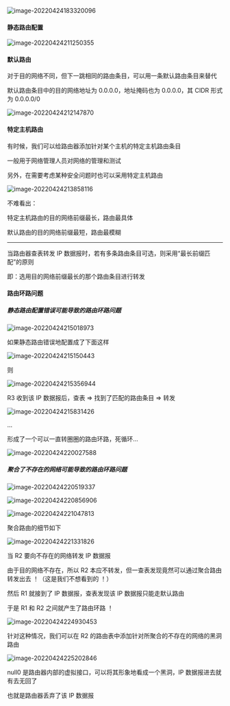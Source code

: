 
![image-20220424183320096](https://aliyun-oss-lpj.oss-cn-qingdao.aliyuncs.com/images/by-picgo/image-20220424183320096.png)

#### 静态路由配置

![image-20220424211250355](https://aliyun-oss-lpj.oss-cn-qingdao.aliyuncs.com/images/by-picgo/image-20220424211250355.png)

#### 默认路由

对于目的网络不同，但下一跳相同的路由条目，可以用一条默认路由条目来替代

默认路由条目中的目的网络地址为 0.0.0.0，地址掩码也为 0.0.0.0，其 CIDR 形式为 0.0.0.0/0

![image-20220424212147870](https://aliyun-oss-lpj.oss-cn-qingdao.aliyuncs.com/images/by-picgo/image-20220424212147870.png)

#### 特定主机路由

有时候，我们可以给路由器添加针对某个主机的特定主机路由条目

一般用于网络管理人员对网络的管理和测试

另外，在需要考虑某种安全问题时也可以采用特定主机路由

![image-20220424213858116](https://aliyun-oss-lpj.oss-cn-qingdao.aliyuncs.com/images/by-picgo/image-20220424213858116.png)

不难看出：

特定主机路由的目的网络前缀最长，路由最具体

默认路由的目的网络前缀最短，路由最模糊

---

当路由器查表转发 IP 数据报时，若有多条路由条目可选，则采用“最长前缀匹配”的原则

即：选用目的网络前缀最长的那个路由条目进行转发

#### 路由环路问题

##### 静态路由配置错误可能导致的路由环路问题

![image-20220424215018973](https://aliyun-oss-lpj.oss-cn-qingdao.aliyuncs.com/images/by-picgo/image-20220424215018973.png)

如果静态路由错误地配置成了下面这样

![image-20220424215150443](https://aliyun-oss-lpj.oss-cn-qingdao.aliyuncs.com/images/by-picgo/image-20220424215150443.png)

则

![image-20220424215356944](https://aliyun-oss-lpj.oss-cn-qingdao.aliyuncs.com/images/by-picgo/image-20220424215356944.png)

R3 收到该 IP 数据报后，查表 => 找到了匹配的路由条目 => 转发

![image-20220424215831426](https://aliyun-oss-lpj.oss-cn-qingdao.aliyuncs.com/images/by-picgo/image-20220424215831426.png)

...

形成了一个可以一直转圈圈的路由环路，死循环...

![image-20220424220027588](https://aliyun-oss-lpj.oss-cn-qingdao.aliyuncs.com/images/by-picgo/image-20220424220027588.png)

##### 聚合了不存在的网络可能导致的路由环路问题

![image-20220424220519337](https://aliyun-oss-lpj.oss-cn-qingdao.aliyuncs.com/images/by-picgo/image-20220424220519337.png)

![image-20220424220856906](https://aliyun-oss-lpj.oss-cn-qingdao.aliyuncs.com/images/by-picgo/image-20220424220856906.png)

![image-20220424221047813](https://aliyun-oss-lpj.oss-cn-qingdao.aliyuncs.com/images/by-picgo/image-20220424221047813.png)

聚合路由的细节如下

![image-20220424221331826](https://aliyun-oss-lpj.oss-cn-qingdao.aliyuncs.com/images/by-picgo/image-20220424221331826.png)

当 R2 要向不存在的网络转发 IP 数据报

由于目的网络不存在，所以 R2 本应不转发，但一查表发现竟然可以通过聚合路由转发出去 ！（这是我们不想看到的 ！）

然后 R1 就接到了 IP 数据报，查表发现该 IP 数据报只能走默认路由

于是 R1 和 R2 之间就产生了路由环路 ！

![image-20220424224930453](https://aliyun-oss-lpj.oss-cn-qingdao.aliyuncs.com/images/by-picgo/image-20220424224930453.png)

针对这种情况，我们可以在 R2 的路由表中添加针对所聚合的不存在的网络的黑洞路由

![image-20220424225202846](https://aliyun-oss-lpj.oss-cn-qingdao.aliyuncs.com/images/by-picgo/image-20220424225202846.png)

null0 是路由器内部的虚拟接口，可以将其形象地看成一个黑洞，IP 数据报进去就有去无回了

也就是路由器丢弃了该 IP 数据报





